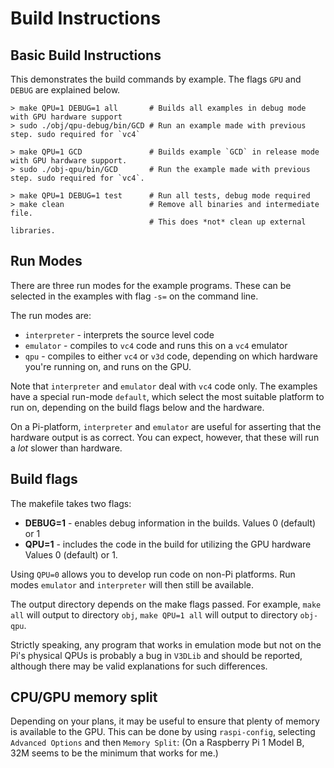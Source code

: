 # Build Instructions

## Basic Build Instructions

This demonstrates the build commands by example.
The flags `GPU` and `DEBUG` are explained below.

    > make QPU=1 DEBUG=1 all       # Builds all examples in debug mode with GPU hardware support
    > sudo ./obj/qpu-debug/bin/GCD # Run an example made with previous step. sudo required for `vc4`
    
    > make QPU=1 GCD               # Builds example `GCD` in release mode with GPU hardware support.
    > sudo ./obj-qpu/bin/GCD       # Run the example made with previous step. sudo required for `vc4`.
	
    > make QPU=1 DEBUG=1 test      # Run all tests, debug mode required
	> make clean                   # Remove all binaries and intermediate file.
                                   # This does *not* clean up external libraries.


## Run Modes

There are three run modes for the example programs.
These can be selected in the examples with flag `-s=` on the command line.

The run modes are:

- `interpreter` - interprets the source level code
- `emulator`    - compiles to `vc4` code and runs this on a `vc4` emulator
- `qpu`         - compiles to either `vc4` or `v3d` code, depending on which hardware you're running on,
                  and runs on the GPU.

Note that `interpreter` and `emulator` deal with `vc4` code only.
The examples have a special run-mode `default`, which select the most suitable platform to run on,
depending on the build flags below and the hardware.

On a Pi-platform, `interpreter` and `emulator` are useful for asserting that the hardware output
is as correct. You can expect, however, that these will run a *lot* slower than hardware.


## Build flags

The makefile takes two flags:

- **DEBUG=1**  - enables debug information in the builds.
                 Values 0 (default) or 1
- **QPU=1**    - includes the code in the build for utilizing the GPU hardware
                 Values 0 (default) or 1.

Using `QPU=0` allows you to develop run code on non-Pi platforms.
Run modes `emulator` and `interpreter` will then still be available.

The output directory
depends on the make flags passed.  For example, `make all` will output to directory
`obj`, `make QPU=1 all` will output to directory `obj-qpu`.

Strictly speaking, any program that works in emulation mode but not on
the Pi's physical QPUs is probably a bug in `V3DLib` and should be
reported, although there may be valid explanations for such
differences.


## CPU/GPU memory split

Depending on your plans, it may be useful to ensure that plenty of
memory is available to the GPU.  This can be done by using
`raspi-config`, selecting `Advanced Options` and then `Memory Split`:
(On a Raspberry Pi 1 Model B, 32M seems to be the minimum that works
for me.)
